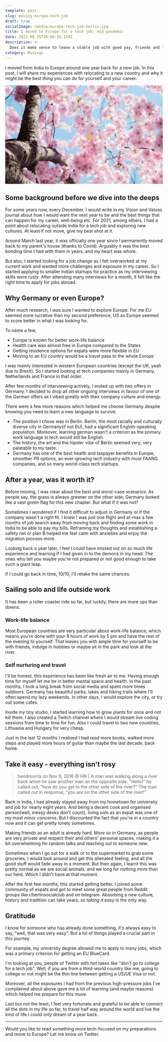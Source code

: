 ```yaml
---
template: post
slug: moving-europe-tech-job
draft: true
socialImage: /media/europe-tech-job-berlin.jpg
title: I moved to Europe for a tech job, mid pandemic
date: 2022-08-25T20:08:55.149Z
description: >-
  Does it make sense to leave a stable job with good pay, friends and families and an almost perfect life to start everything afresh from complete zero in a foreign land?
category: Musings
---
```


I moved from India to Europe around one year back for a new job. In this post, I will share my experiences with relocating to a new country and why it might be the best thing you can do for yourself and your career.

![photo of blush pink cherry blossom tree](/media/europe-tech-job-berlin.jpg 'Photo by @_entreprenerd on Unsplash')

## Some background before we dive into the deeps

For some years now, every December, I would write in my Vision and Values journal about how I would want the next year to be and the best things that can happen for my career, well-being etc. For 2021, among others, I had a point about relocating outside India for a tech job and exploring new cultures. At least if not move, give my best shot at it.

Around March last year, it was officially one year since I permanently moved back to my parent's house (thanks to Covid). Arguably it was the best bonding time I had with them in years, and my heart was whole.

But also, I started looking for a job change as I felt overworked at my current work and wanted more challenges and exposure in my career. So I started applying to smaller Indian startups for practice as my interviewing skills were rusty. After attending many interviews for a month, it felt like the right time to apply for jobs abroad.

## Why Germany or even Europe?

After much research, I was sure I wanted to explore Europe. For me EU seemed more lucrative than my second preference, US as Europe seemed to score better in what I was looking for.

To name a few,

- Europe is known for better work-life balance
- Health care was almost free in Europe compared to the States
- Getting residence options for expats were more flexible in EU
- Moving to an EU country would be a travel pass to the whole Europe

I was mainly interested in western European countries (except the UK, yeah due to Brexit). So I started looking at tech companies mainly in Germany, Netherlands and France in that order.

After few months of interviewing actively, I ended up with two offers in Germany. I decided to drop all other ongoing interviews in favour of one of the German offers as I vibed greatly with their company culture and energy.

There were a few more reasons which helped me choose Germany despite knowing you need to learn a new language to survive.

- The position I chose was in Berlin. Berlin, the most racially and culturally diverse city in Germany(if not EU), had a significant English-speaking population. Moreover, learning german wasn't a criterion as the primary work language in tech would still be English.
- The history, the art and the hipster vibe of Berlin seemed very, very palatable to my taste.
- Germany has one of the best health and taxpayer benefits in Europe, smoother PR options, an ever-growing tech industry with most FAANG companies, and so many world-class tech startups.

## After a year, was it worth it?

Before moving, I was clear about the best and worst-case scenarios. As people say, the grass is always greener on the other side; Germany looked like a vast green flag for this new chapter. But what if it was not?

Sometimes I wondered if I find it difficult to adjust in Germany or if the company wasn't a right fit.
I knew I was just one flight and at-max a few months of job search away from moving back and finding some work in India to be able to pay my bills. Reframing my thoughts and establishing a safety net or plan B helped me feel calm with anxieties and enjoy the migration process more.

Looking back a year later, I feel I could have missed out on so much life experience and learning if I had given in to the demons in my head. The ones who tell you maybe you're not prepared or not good enough to take such a giant leap.

If I could go back in time, 10/10, I'll retake the same chances.

## Sailing solo and life outside work

It has been a roller coaster ride so far, but luckily, there are more ups than downs.

### Work-life balance

Most European countries are very particular about work-life balance, which means you're done with your 8 hours of work by 5 pm and have the rest of the evening to yourself. That leaves you with ample time for yourself to be with friends, indulge in hobbies or maybe sit in the park and look at the river.

### Self nurturing and travel

I'll be honest, this experience has been like fresh air to me. Having enough time for myself let me be in better mental space and health. In the past months, I took a long break from social media and spent more times outdoors. Germany has beautiful parks, lakes and hiking trails where I'll often spend my lazy weekends. In other days, I would explore the city, or try out some cafes.

Inside my tiny studio, I started learning how to grow plants for once and not kill them. I also created a Twitch channel where I would stream live coding sessions from time to time for fun. Also I could travel to two new countries, Lithuania and Hungary for very cheap.

Just in the last 12 months I realised I had read more books, walked more steps and played more hours of guitar than maybe the last decade, back home.

## Take it easy - everything isn't rosy

> bendmorris on Nov 9, 2016 @ HN | A man was walking along a river bank when he saw another man on the opposite side. "Hello!" he called out, "how do you get to the other side of the river?" The man called out in response, "you are on the other side of the river!"

Back in India, I had already stayed away from my hometown for university and job for nearly eight years. And being a decent cook and organised person(well, messy desks don't count), living solo as an expat was one of my most minor concerns. But I discounted the fact that you're in a country now and it can get pretty lonely sometimes.

Making friends as an adult is already hard. More so in Germany, as people are very private and respect their and others' personal spaces, making it a bit overwhelming for random talks and reaching out to someone new.

Sometimes when I go out for a walk or to the supermarket to grab some groceries, I would look around and get this alienated feeling, and all the good stuff would fade away in a moment. But then again, I learnt this was pretty normal as we are social animals, and we long for nothing more than our herd. Which I didn't have at that moment.

After the first few months, this started getting better. I joined some community of expats and got to meet some great people from Reddit groups like r/berlinsocialclub and on telegram. Absorbing a new culture, history and tradition can take years, so <i>taking it easy</i> is the only way.

## Gratitude

I know for someone who has already done something, it's always easy to say, "well, that was very easy". But a lot of things played a crucial part in this journey.

For example, my university degree allowed me to apply to many jobs, which was a primary criterion for getting an EU BlueCard.

I'm looking at you, people of Twitter with hot takes like "don't go to college for a tech job". Well, if you are from a third-world country like me, going to college or not might be the thin line between getting a US/UE Visa or not.

Moreover, all the exposures I had from the previous high-pressure jobs I've complained about above gave me a lot of learning (and maybe reasons) which helped me prepare for this move.

Last but not the least, I feel very fortunate and grateful to be able to connect all the dots in my life so far, to travel half way around the world and live the kind of life I could only dream of a year back.

---

Would you like to read something more tech-focused on my preparations and move to Europe? Let me know on Twitter.

